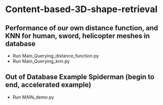 # Content-based-3D-shape-retrieval


## Performance of our own distance function, and KNN for human, sword, helicopter meshes in database
- Run Main_Querying_distance_function.py
- Run Main_Querying_knn.py

## Out of Database Example Spiderman (begin to end, accelerated example)
- Run MAIN_demo.py
